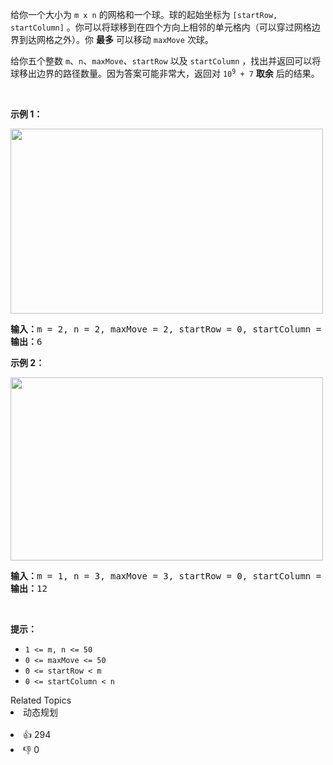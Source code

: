 <p>给你一个大小为 <code>m x n</code> 的网格和一个球。球的起始坐标为 <code>[startRow, startColumn]</code> 。你可以将球移到在四个方向上相邻的单元格内（可以穿过网格边界到达网格之外）。你 <strong>最多</strong> 可以移动 <code>maxMove</code> 次球。</p>

<p>给你五个整数 <code>m</code>、<code>n</code>、<code>maxMove</code>、<code>startRow</code> 以及 <code>startColumn</code> ，找出并返回可以将球移出边界的路径数量。因为答案可能非常大，返回对 <code>10<sup>9</sup> + 7</code> <strong>取余</strong> 后的结果。</p>

<p>&nbsp;</p>

<p><strong>示例 1：</strong></p> 
<img alt="" src="https://assets.leetcode.com/uploads/2021/04/28/out_of_boundary_paths_1.png" style="width: 500px; height: 296px;" /> 
<pre>
<strong>输入：</strong>m = 2, n = 2, maxMove = 2, startRow = 0, startColumn = 0
<strong>输出：</strong>6
</pre>

<p><strong>示例 2：</strong></p> 
<img alt="" src="https://assets.leetcode.com/uploads/2021/04/28/out_of_boundary_paths_2.png" style="width: 500px; height: 293px;" /> 
<pre>
<strong>输入：</strong>m = 1, n = 3, maxMove = 3, startRow = 0, startColumn = 1
<strong>输出：</strong>12
</pre>

<p>&nbsp;</p>

<p><strong>提示：</strong></p>

<ul> 
 <li><code>1 &lt;= m, n &lt;= 50</code></li> 
 <li><code>0 &lt;= maxMove &lt;= 50</code></li> 
 <li><code>0 &lt;= startRow &lt; m</code></li> 
 <li><code>0 &lt;= startColumn &lt; n</code></li> 
</ul>

<div><div>Related Topics</div><div><li>动态规划</li></div></div><br><div><li>👍 294</li><li>👎 0</li></div>